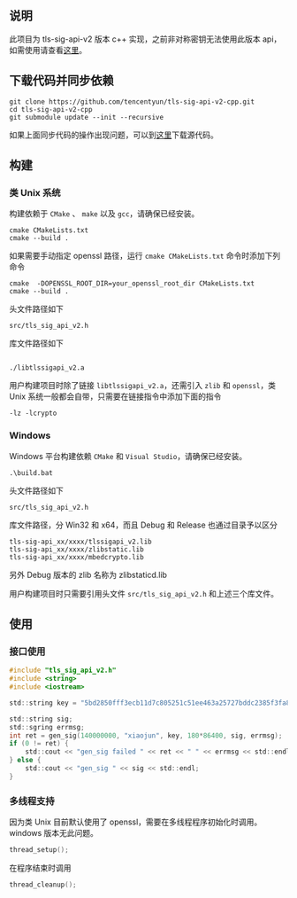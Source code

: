 ## 说明
此项目为 tls-sig-api-v2 版本 c++ 实现，之前非对称密钥无法使用此版本 api，如需使用请查看[这里](https://github.com/tencentyun/tls-sig-api)。

## 下载代码并同步依赖
```shell
git clone https://github.com/tencentyun/tls-sig-api-v2-cpp.git
cd tls-sig-api-v2-cpp
git submodule update --init --recursive
```

如果上面同步代码的操作出现问题，可以到[这里](https://github.com/tencentyun/tls-sig-api-v2-cpp/releases)下载源代码。

## 构建

### 类 Unix 系统
构建依赖于 `CMake` 、 `make` 以及 `gcc`，请确保已经安装。

```shell
cmake CMakeLists.txt
cmake --build .
```

如果需要手动指定 openssl 路径，运行 `cmake CMakeLists.txt` 命令时添加下列命令
```shell
cmake  -DOPENSSL_ROOT_DIR=your_openssl_root_dir CMakeLists.txt
cmake --build .
```

头文件路径如下
```
src/tls_sig_api_v2.h
```

库文件路径如下
```

./libtlssigapi_v2.a
```

用户构建项目时除了链接 `libtlssigapi_v2.a`，还需引入 `zlib` 和 `openssl`，类 Unix 系统一般都会自带，只需要在链接指令中添加下面的指令
```
-lz -lcrypto
```

### Windows
Windows 平台构建依赖 `CMake` 和 `Visual Studio`，请确保已经安装。

```
.\build.bat
```

头文件路径如下

```
src/tls_sig_api_v2.h
```

库文件路径，分 Win32 和 x64，而且 Debug 和 Release 也通过目录予以区分
```
tls-sig-api_xx/xxxx/tlssigapi_v2.lib
tls-sig-api_xx/xxxx/zlibstatic.lib
tls-sig-api_xx/xxxx/mbedcrypto.lib
```
另外 Debug 版本的 zlib 名称为 zlibstaticd.lib

用户构建项目时只需要引用头文件 `src/tls_sig_api_v2.h` 和上述三个库文件。

## 使用

### 接口使用

```C
#include "tls_sig_api_v2.h"
#include <string>
#include <iostream>

std::string key = "5bd2850fff3ecb11d7c805251c51ee463a25727bddc2385f3fa8bfee1bb93b5e";

std::string sig;
std::sgring errmsg;
int ret = gen_sig(140000000, "xiaojun", key, 180*86400, sig, errmsg);
if (0 != ret) {
	std::cout << "gen_sig failed " << ret << " " << errmsg << std::endl;
} else {
	std::cout << "gen_sig " << sig << std::endl;
}

```

### 多线程支持
因为类 Unix 目前默认使用了 openssl，需要在多线程程序初始化时调用。windows 版本无此问题。
```C
thread_setup();
```
在程序结束时调用
```C
thread_cleanup();
```

